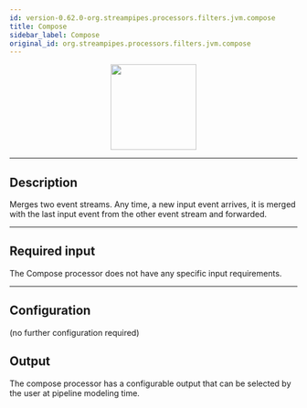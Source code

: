 ```yaml
---
id: version-0.62.0-org.streampipes.processors.filters.jvm.compose
title: Compose
sidebar_label: Compose
original_id: org.streampipes.processors.filters.jvm.compose
---
```




<p align="center"> 
    <img src="/docs/img/pipeline-elements/org.streampipes.processors.filters.jvm.compose/icon.png" width="150px;" class="pe-image-documentation"/>
</p>

***

## Description

Merges two event streams. Any time, a new input event arrives, it is merged with the last input event from the other 
event stream and forwarded.

***

## Required input
The Compose processor does not have any specific input requirements.

***

## Configuration

(no further configuration required)

## Output
The compose processor has a configurable output that can be selected by the user at pipeline modeling time.